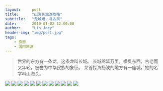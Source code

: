 ```yaml
---
layout:     post
title:      "山海关旅游攻略"
subtitle:   "走城墙，寻古风"
date:       2019-01-02 12:00:00
author:     "Lin Joey"
header-img: "img/post.jpg"
tags:
    - 旅游
    - 国内旅游
---
```

>世界的东方有一条龙，这条龙叫长城。
>长城绵延万里，横贯东西，古老而又年轻，被誉为中华民族的象征。
>龙首探海扬波的地方有一座城，她的名字叫山海关。

![](https://linjoey-image.oss-cn-beijing.aliyuncs.com/我是驴友-山海关旅游攻略_页面_01.jpg)
![](https://linjoey-image.oss-cn-beijing.aliyuncs.com/我是驴友-山海关旅游攻略_页面_02.jpg)
![](https://linjoey-image.oss-cn-beijing.aliyuncs.com/我是驴友-山海关旅游攻略_页面_03.jpg)
![](https://linjoey-image.oss-cn-beijing.aliyuncs.com/我是驴友-山海关旅游攻略_页面_04.jpg)
![](https://linjoey-image.oss-cn-beijing.aliyuncs.com/我是驴友-山海关旅游攻略_页面_05.jpg)
![](https://linjoey-image.oss-cn-beijing.aliyuncs.com/我是驴友-山海关旅游攻略_页面_06.jpg)
![](https://linjoey-image.oss-cn-beijing.aliyuncs.com/我是驴友-山海关旅游攻略_页面_07.jpg)
![](https://linjoey-image.oss-cn-beijing.aliyuncs.com/我是驴友-山海关旅游攻略_页面_08.jpg)
![](https://linjoey-image.oss-cn-beijing.aliyuncs.com/我是驴友-山海关旅游攻略_页面_09.jpg)
![](https://linjoey-image.oss-cn-beijing.aliyuncs.com/我是驴友-山海关旅游攻略_页面_10.jpg)
![](https://linjoey-image.oss-cn-beijing.aliyuncs.com/我是驴友-山海关旅游攻略_页面_11.jpg)
![](https://linjoey-image.oss-cn-beijing.aliyuncs.com/我是驴友-山海关旅游攻略_页面_12.jpg)
